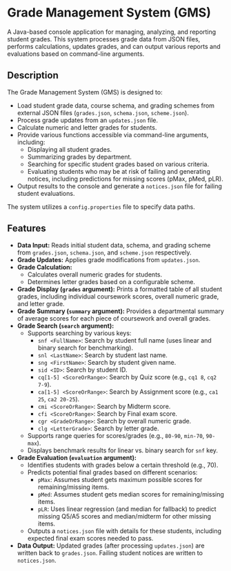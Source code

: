 # Grade Management System (GMS)

A Java-based console application for managing, analyzing, and reporting student grades. This system processes grade data from JSON files, performs calculations, updates grades, and can output various reports and evaluations based on command-line arguments.

## Description

The Grade Management System (GMS) is designed to:
* Load student grade data, course schema, and grading schemes from external JSON files (`grades.json`, `schema.json`, `scheme.json`).
* Process grade updates from an `updates.json` file.
* Calculate numeric and letter grades for students.
* Provide various functions accessible via command-line arguments, including:
    * Displaying all student grades.
    * Summarizing grades by department.
    * Searching for specific student grades based on various criteria.
    * Evaluating students who may be at risk of failing and generating notices, including predictions for missing scores (pMax, pMed, pLR).
* Output results to the console and generate a `notices.json` file for failing student evaluations.

The system utilizes a `config.properties` file to specify data paths.

## Features

* **Data Input:** Reads initial student data, schema, and grading scheme from `grades.json`, `schema.json`, and `scheme.json` respectively.
* **Grade Updates:** Applies grade modifications from `updates.json`.
* **Grade Calculation:**
    * Calculates overall numeric grades for students.
    * Determines letter grades based on a configurable scheme.
* **Grade Display (`grades` argument):** Prints a formatted table of all student grades, including individual coursework scores, overall numeric grade, and letter grade.
* **Grade Summary (`summary` argument):** Provides a departmental summary of average scores for each piece of coursework and overall grades.
* **Grade Search (`search` argument):**
    * Supports searching by various keys:
        * `snf <FullName>`: Search by student full name (uses linear and binary search for benchmarking).
        * `snl <LastName>`: Search by student last name.
        * `sng <FirstName>`: Search by student given name.
        * `sid <ID>`: Search by student ID.
        * `cq[1-5] <ScoreOrRange>`: Search by Quiz score (e.g., `cq1 8`, `cq2 7-9`).
        * `ca[1-5] <ScoreOrRange>`: Search by Assignment score (e.g., `ca1 25`, `ca2 20-25`).
        * `cmi <ScoreOrRange>`: Search by Midterm score.
        * `cfi <ScoreOrRange>`: Search by Final exam score.
        * `cgr <GradeOrRange>`: Search by overall numeric grade.
        * `clg <LetterGrade>`: Search by letter grade.
    * Supports range queries for scores/grades (e.g., `80-90`, `min-70`, `90-max`).
    * Displays benchmark results for linear vs. binary search for `snf` key.
* **Grade Evaluation (`evaluation` argument):**
    * Identifies students with grades below a certain threshold (e.g., 70).
    * Predicts potential final grades based on different scenarios:
        * `pMax`: Assumes student gets maximum possible scores for remaining/missing items.
        * `pMed`: Assumes student gets median scores for remaining/missing items.
        * `pLR`: Uses linear regression (and median for fallback) to predict missing Q5/A5 scores and median/midterm for other missing items.
    * Outputs a `notices.json` file with details for these students, including expected final exam scores needed to pass.
* **Data Output:** Updated grades (after processing `updates.json`) are written back to `grades.json`. Failing student notices are written to `notices.json`.
